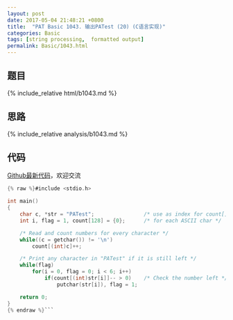 ```yaml
---
layout: post
date: 2017-05-04 21:48:21 +0800
title:  "PAT Basic 1043. 输出PATest (20) (C语言实现)"
categories: Basic
tags: [string processing,  formatted output]
permalink: Basic/1043.html
---
```


## 题目

{% include_relative html/b1043.md %}

## 思路

{% include_relative analysis/b1043.md %}

## 代码

[Github最新代码](https://github.com/OliverLew/PAT/blob/master/PATBasic/1043.c)，欢迎交流

```c
{% raw %}#include <stdio.h>

int main()
{
    char c, *str = "PATest";                /* use as index for count[] */
    int i, flag = 1, count[128] = {0};      /* for each ASCII char */

    /* Read and count numbers for every character */
    while((c = getchar()) != '\n')
        count[(int)c]++;

    /* Print any character in "PATest" if it is still left */
    while(flag)
        for(i = 0, flag = 0; i < 6; i++)
            if(count[(int)str[i]]-- > 0)    /* Check the number left */
                putchar(str[i]), flag = 1;

    return 0;
}
{% endraw %}```